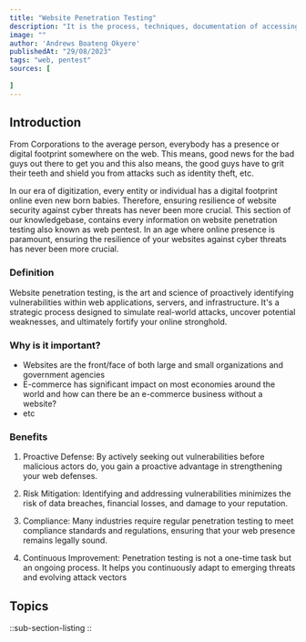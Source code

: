 ```yaml
---
title: "Website Penetration Testing"
description: "It is the process, techniques, documentation of accessing the security of a web application by finding vulnerabilities through testing"
image: ""
author: 'Andrews Boateng Okyere'
publishedAt: "29/08/2023"
tags: "web, pentest"
sources: [
    
]
---
```

## Introduction

From Corporations to the average person, everybody has a presence or digital footprint somewhere on the web. This means, good news for the bad guys out there to get you and this also means, the good guys have to grit their teeth and shield you from attacks such as identity theft, etc.

In our era of digitization, every entity or individual has a digital footprint online even new born babies. Therefore, ensuring resilience of website security against cyber threats has never been more crucial. This section of our knowledgebase, contains every information on website penetration testing also known as web pentest.
In an age where online presence is paramount, ensuring the resilience of your websites against cyber threats has never been more crucial.

### Definition

Website penetration testing, is the art and science of proactively identifying vulnerabilities within web applications, servers, and infrastructure. It's a strategic process designed to simulate real-world attacks, uncover potential weaknesses, and ultimately fortify your online stronghold.

### Why is it important?

- Websites are the front/face of both large and small organizations and government agencies
- E-commerce has significant impact on most economies around the world and how can there be an e-commerce business without a website?
- etc

### Benefits

1. Proactive Defense: By actively seeking out vulnerabilities before malicious actors do, you gain a proactive advantage in strengthening your web defenses.

2. Risk Mitigation: Identifying and addressing vulnerabilities minimizes the risk of data breaches, financial losses, and damage to your reputation.

3. Compliance: Many industries require regular penetration testing to meet compliance standards and regulations, ensuring that your web presence remains legally sound.

4. Continuous Improvement: Penetration testing is not a one-time task but an ongoing process. It helps you continuously adapt to emerging threats and evolving attack vectors

## Topics

::sub-section-listing
::
